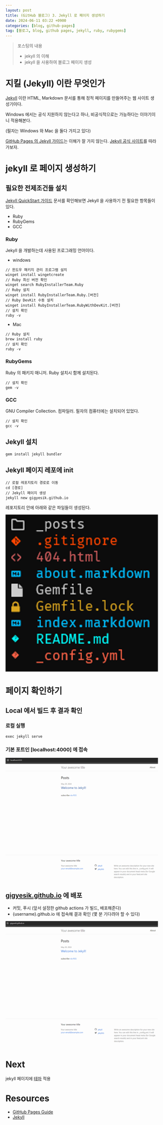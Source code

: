 ```yaml
---
layout: post
title: (GitHub 블로그) 3. Jekyll 로 페이지 생성하기
date: 2024-06-11 03:22 +0900
categories: [blog, github-pages]
tag: [블로그, blog, github pages, jekyll, ruby, rubygems]
---
```


> 포스팅의 내용
> - jekyll 의 이해
> - jekyll 을 사용하여 블로그 페이지 생성

# 지킬 (Jekyll) 이란 무엇인가

[Jekyll][jekyll] 이란 HTML, Markdown 문서를 통해 정적 페이지를 만들어주는 웹 사이트 생성기이다.

Windows 에서는 공식 지원하지 않는다고 하나, 비공식적으로는 가능하다는 이야기이니 적용해본다.

(필자는 Windows 와 Mac 을 둘다 가지고 있다)

[GitHub Pages 의 Jekyll 가이드][github pages jekyll guide]는 이해가 잘 가지 않는다. [Jekyll 공식 사이트][jekyll]를 따라가보자.

# jekyll 로 페이지 생성하기

## 필요한 전제조건들 설치

[Jekyll QuickStart 가이드][jekyll docs] 문서를 확인해보면 Jekyll 을 사용하기 전 필요한 항목들이 있다.

- Ruby
- RubyGems
- GCC

### Ruby

Jekyll 을 개발하는데 사용된 프로그래밍 언어이다.

- windows

```shell
// 윈도우 패키지 관리 프로그램 설치
winget install wingetcreate
// Ruby 최신 버전 확인
winget search RubyInstallerTeam.Ruby
// Ruby 설치
winget install RubyInstallerTeam.Ruby.[버전]
// Ruby DevKit 수동 설치
winget install RubyInstallerTeam.RubyWithDevKit.[버전]
// 설치 확인
ruby -v
```

- Mac

```shell
// Ruby 설치
brew install ruby
// 설치 확인
ruby -v
```

### RubyGems

Ruby 의 패키지 매니저. Ruby 설치시 함께 설치된다.

```shell
// 설치 확인
gem -v
```

### GCC

GNU Compiler Collection. 컴파일러. 필자의 컴퓨터에는 설치되어 있었다.

```shell
// 설치 확인
gcc -v
```

## Jekyll 설치

```shell
gem install jekyll bundler
```

## Jekyll 페이지 레포에 init

```shell
// 로컬 레포지토리 경로로 이동
cd [경로]
// Jekyll 페이지 생성
jekyll new gigyesik.github.io
```

레포지토리 안에 아래와 같은 파일들이 생성된다.

![](/assets/img/2024-06-11/2024-06-11-jekyll-quickstart-1-files.png)

# 페이지 확인하기

## Local 에서 빌드 후 결과 확인

### 로컬 실행

```shell
exec jekyll serve
```

### 기본 포트인 [localhost:4000] 에 접속

![](/assets/img/2024-06-11/2024-06-11-jekyll-quickstart-2-local.png)

## [gigyesik.github.io][blog] 에 배포

- 커밋, 푸시 (앞서 설정한 github actions 가 빌드, 배포해준다)
- {username}.github.io 에 접속해 결과 확인 (몇 분 기다려야 할 수 있다)

![](/assets/img/2024-06-11/2024-06-11-jekyll-quickstart-3-prod.png)

# Next

jekyll 페이지에 [테마][jekyll theme] 적용

# Resources

- [GitHub Pages Guide][github pages jekyll guide]
- [Jekyll][jekyll]

[blog]: https://gigyesik.github.io
[jekyll]: https://jekyllrb.com
[jekyll docs]: https://jekyllrb.com/docs
[jekyll theme]: https://jekyllrb.com/resources
[github pages jekyll guide]: https://docs.github.com/ko/pages/setting-up-a-github-pages-site-with-jekyll/about-github-pages-and-jekyll
